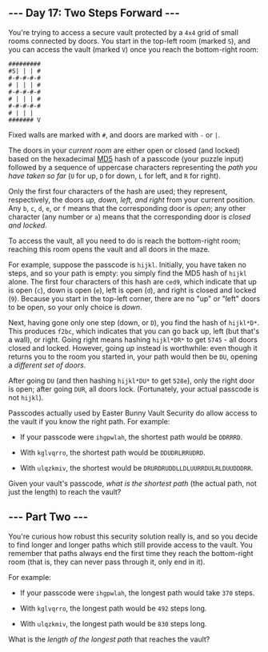## --- Day 17: Two Steps Forward --- ##

You're trying to access a secure vault protected by a `4x4` grid of
small rooms connected by doors. You start in the top-left room (marked
`S`), and you can access the vault (marked `V`) once you reach the
bottom-right room:

    #########
    #S| | | #
    #-#-#-#-#
    # | | | #
    #-#-#-#-#
    # | | | #
    #-#-#-#-#
    # | | |  
    ####### V

Fixed walls are marked with `#`, and doors are marked with `-` or `|`.

The doors in your *current room* are either open or closed (and locked)
based on the hexadecimal [MD5](https://en.wikipedia.org/wiki/MD5) hash
of a passcode (your puzzle input) followed by a sequence of uppercase
characters representing the *path you have taken so far* (`U` for up, `D`
for down, `L` for left, and `R` for right).

Only the first four characters of the hash are used; they represent,
respectively, the doors *up, down, left, and right* from your current
position. Any `b`, `c`, `d`, `e`, or `f` means that the corresponding
door is *open*; any other character (any number or `a`) means that the
corresponding door is *closed and locked*.

To access the vault, all you need to do is reach the bottom-right room;
reaching this room opens the vault and all doors in the maze.

For example, suppose the passcode is `hijkl`. Initially, you have taken
no steps, and so your path is empty: you simply find the MD5 hash of `hijkl`
alone. The first four characters of this hash are `ced9`, which
indicate that up is open (`c`), down is open (`e`), left is open (`d`),
and right is closed and locked (`9`). Because you start in the top-left
corner, there are no "up" or "left" doors to be open, so your only
choice is *down*.

Next, having gone only one step (down, or `D`), you find the hash of `hijkl*D*`.
This produces `f2bc`, which indicates that you can go back up, left
(but that's a wall), or right. Going right means hashing `hijkl*DR*` to
get `5745` - all doors closed and locked. However, going *up* instead
is worthwhile: even though it returns you to the room you started in,
your path would then be `DU`, opening a *different set of doors*.

After going `DU` (and then hashing `hijkl*DU*` to get `528e`), only the
right door is open; after going `DUR`, all doors lock. (Fortunately,
your actual passcode is not `hijkl`).

Passcodes actually used by Easter Bunny Vault Security do allow access
to the vault if you know the right path. For example:

  * If your passcode were `ihgpwlah`, the shortest path would be `DDRRRD`.

  * With `kglvqrro`, the shortest path would be `DDUDRLRRUDRD`.

  * With `ulqzkmiv`, the shortest would be `DRURDRUDDLLDLUURRDULRLDUUDDDRR`.

Given your vault's passcode, *what is the shortest path* (the actual
path, not just the length) to reach the vault?

## --- Part Two --- ##

You're curious how robust this security solution really is, and so you
decide to find longer and longer paths which still provide access to
the vault. You remember that paths always end the first time they reach
the bottom-right room (that is, they can never pass through it, only
end in it).

For example:

  * If your passcode were `ihgpwlah`, the longest path would take `370`
    steps.

  * With `kglvqrro`, the longest path would be `492` steps long.

  * With `ulqzkmiv`, the longest path would be `830` steps long.

What is the *length of the longest path* that reaches the vault?
